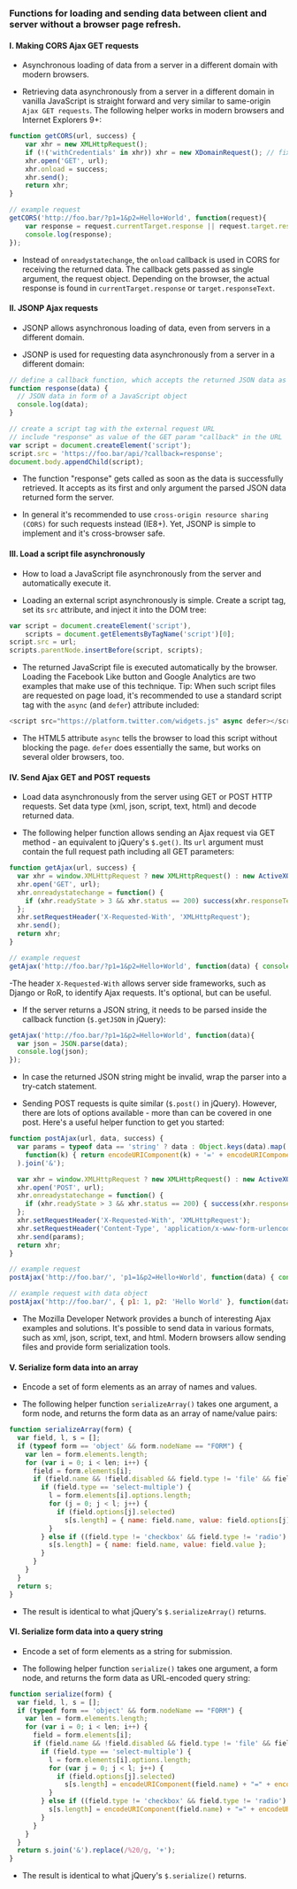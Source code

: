 ### Functions for loading and sending data between client and server without a browser page refresh.

#### I. Making CORS Ajax GET requests

- Asynchronous loading of data from a server in a different domain with modern browsers.

- Retrieving data asynchronously from a server in a different domain in vanilla JavaScript is straight forward and very similar to same-origin ```Ajax GET requests```. The following helper works in modern browsers and Internet Explorers 9+:

```javascript
function getCORS(url, success) {
    var xhr = new XMLHttpRequest();
    if (!('withCredentials' in xhr)) xhr = new XDomainRequest(); // fix IE8/9
    xhr.open('GET', url);
    xhr.onload = success;
    xhr.send();
    return xhr;
}

// example request
getCORS('http://foo.bar/?p1=1&p2=Hello+World', function(request){
    var response = request.currentTarget.response || request.target.responseText;
    console.log(response);
});
```

- Instead of ```onreadystatechange```, the ```onload``` callback is used in CORS for receiving the returned data. The callback gets passed as single argument, the request object. Depending on the browser, the actual response is found in ```currentTarget.response``` or ```target.responseText```.

#### II. JSONP Ajax requests

- JSONP allows asynchronous loading of data, even from servers in a different domain.

- JSONP is used for requesting data asynchronously from a server in a different domain:

```javascript
// define a callback function, which accepts the returned JSON data as its only argument
function response(data) {
  // JSON data in form of a JavaScript object
  console.log(data);
}

// create a script tag with the external request URL
// include "response" as value of the GET param "callback" in the URL
var script = document.createElement('script');
script.src = 'https://foo.bar/api/?callback=response';
document.body.appendChild(script);
```

- The function "response" gets called as soon as the data is successfully retrieved. It accepts as its first and only argument the parsed JSON data returned form the server.

- In general it's recommended to use ```cross-origin resource sharing (CORS)``` for such requests instead (IE8+). Yet, JSONP is simple to implement and it's cross-browser safe.

#### III. Load a script file asynchronously

- How to load a JavaScript file asynchronously from the server and automatically execute it.

- Loading an external script asynchronously is simple. Create a script tag, set its ```src``` attribute, and inject it into the DOM tree:

```javascript
var script = document.createElement('script'),
    scripts = document.getElementsByTagName('script')[0];
script.src = url;
scripts.parentNode.insertBefore(script, scripts);
```

- The returned JavaScript file is executed automatically by the browser. Loading the Facebook Like button and Google Analytics are two examples that make use of this technique. Tip: When such script files are requested on page load, it's recommended to use a standard script tag with the ```async``` (and ```defer```) attribute included:

```javascript
<script src="https://platform.twitter.com/widgets.js" async defer></script>
```

- The HTML5 attribute ```async``` tells the browser to load this script without blocking the page. ```defer``` does essentially the same, but works on several older browsers, too.

#### IV. Send Ajax GET and POST requests

- Load data asynchronously from the server using GET or POST HTTP requests. Set data type (xml, json, script, text, html) and decode returned data.

- The following helper function allows sending an Ajax request via GET method - an equivalent to jQuery's ```$.get()```. Its ```url``` argument must contain the full request path including all GET parameters:

```javascript
function getAjax(url, success) {
  var xhr = window.XMLHttpRequest ? new XMLHttpRequest() : new ActiveXObject('Microsoft.XMLHTTP');
  xhr.open('GET', url);
  xhr.onreadystatechange = function() {
    if (xhr.readyState > 3 && xhr.status == 200) success(xhr.responseText);
  };
  xhr.setRequestHeader('X-Requested-With', 'XMLHttpRequest');
  xhr.send();
  return xhr;
}

// example request
getAjax('http://foo.bar/?p1=1&p2=Hello+World', function(data) { console.log(data); });
```

-The header ```X-Requested-With``` allows server side frameworks, such as Django or RoR, to identify Ajax requests. It's optional, but can be useful.

- If the server returns a JSON string, it needs to be parsed inside the callback function (```$.getJSON``` in jQuery):

```javascript
getAjax('http://foo.bar/?p1=1&p2=Hello+World', function(data){
  var json = JSON.parse(data);
  console.log(json); 
});
```

- In case the returned JSON string might be invalid, wrap the parser into a try-catch statement.

- Sending POST requests is quite similar (```$.post()``` in jQuery). However, there are lots of options available - more than can be covered in one post. Here's a useful helper function to get you started:

```javascript
function postAjax(url, data, success) {
  var params = typeof data == 'string' ? data : Object.keys(data).map(
    function(k) { return encodeURIComponent(k) + '=' + encodeURIComponent(data[k]) }
  ).join('&');

  var xhr = window.XMLHttpRequest ? new XMLHttpRequest() : new ActiveXObject("Microsoft.XMLHTTP");
  xhr.open('POST', url);
  xhr.onreadystatechange = function() {
    if (xhr.readyState > 3 && xhr.status == 200) { success(xhr.responseText); }
  };
  xhr.setRequestHeader('X-Requested-With', 'XMLHttpRequest');
  xhr.setRequestHeader('Content-Type', 'application/x-www-form-urlencoded');
  xhr.send(params);
  return xhr;
}

// example request
postAjax('http://foo.bar/', 'p1=1&p2=Hello+World', function(data) { console.log(data); });

// example request with data object
postAjax('http://foo.bar/', { p1: 1, p2: 'Hello World' }, function(data) { console.log(data); });
```

- The Mozilla Developer Network provides a bunch of interesting Ajax examples and solutions. It's possible to send data in various formats, such as xml, json, script, text, and html. Modern browsers allow sending files and provide form serialization tools.

#### V. Serialize form data into an array

- Encode a set of form elements as an array of names and values.

- The following helper function ```serializeArray()``` takes one argument, a form node, and returns the form data as an array of name/value pairs:

```javascript
function serializeArray(form) {
  var field, l, s = [];
  if (typeof form == 'object' && form.nodeName == "FORM") {
    var len = form.elements.length;
    for (var i = 0; i < len; i++) {
      field = form.elements[i];
      if (field.name && !field.disabled && field.type != 'file' && field.type != 'reset' && field.type != 'submit' && field.type != 'button') {
        if (field.type == 'select-multiple') {
          l = form.elements[i].options.length;
          for (j = 0; j < l; j++) {
            if (field.options[j].selected)
              s[s.length] = { name: field.name, value: field.options[j].value };
          }
        } else if ((field.type != 'checkbox' && field.type != 'radio') || field.checked) {
          s[s.length] = { name: field.name, value: field.value };
        }
      }
    }
  }
  return s;
}
```

- The result is identical to what jQuery's ```$.serializeArray()``` returns.

#### VI. Serialize form data into a query string

- Encode a set of form elements as a string for submission.

- The following helper function ```serialize()``` takes one argument, a form node, and returns the form data as URL-encoded query string:

```javascript
function serialize(form) {
  var field, l, s = [];
  if (typeof form == 'object' && form.nodeName == "FORM") {
    var len = form.elements.length;
    for (var i = 0; i < len; i++) {
      field = form.elements[i];
      if (field.name && !field.disabled && field.type != 'file' && field.type != 'reset' && field.type != 'submit' && field.type != 'button') {
        if (field.type == 'select-multiple') {
          l = form.elements[i].options.length;
          for (var j = 0; j < l; j++) {
            if (field.options[j].selected)
              s[s.length] = encodeURIComponent(field.name) + "=" + encodeURIComponent(field.options[j].value);
          }
        } else if ((field.type != 'checkbox' && field.type != 'radio') || field.checked) {
          s[s.length] = encodeURIComponent(field.name) + "=" + encodeURIComponent(field.value);
        }
      }
    }
  }
  return s.join('&').replace(/%20/g, '+');
}
```

- The result is identical to what jQuery's ```$.serialize()``` returns.

